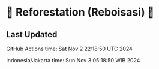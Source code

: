 
# 🌳 Reforestation (Reboisasi) 🌲

## Last Updated

GitHub Actions time: Sat Nov  2 22:18:50 UTC 2024

Indonesia/Jakarta time: Sun Nov  3 05:18:50 WIB 2024
